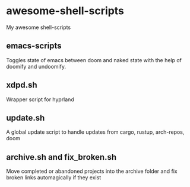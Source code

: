 # awesome-shell-scripts

My awesome shell-scripts

## emacs-scripts
Toggles state of emacs between doom and naked state with the help of doomify and undoomify.

## xdpd.sh
Wrapper script for hyprland

## update.sh
A global update script to handle updates from cargo, rustup, arch-repos, doom

## archive.sh and fix_broken.sh
Move completed or abandoned projects into the archive folder and fix broken links automagically if they exist
